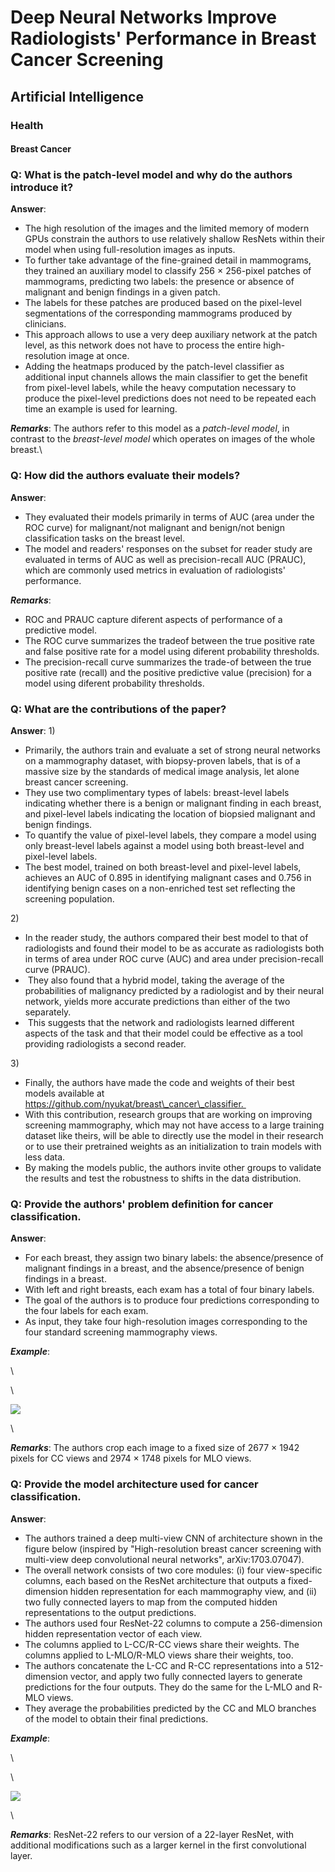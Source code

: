 # Deep Neural Networks Improve Radiologists' Performance in Breast Cancer Screening


## Artificial Intelligence


### Health


#### Breast Cancer

### Q: What is the patch-level model and why do the authors introduce it?

**Answer**:

-   The high resolution of the images and the limited memory of modern
    GPUs constrain the authors to use relatively shallow ResNets within
    their model when using full-resolution images as inputs.
-   To further take advantage of the fine-grained detail in mammograms,
    they trained an auxiliary model to classify 256 × 256-pixel patches
    of mammograms, predicting two labels: the presence or absence of
    malignant and benign findings in a given patch.
-   The labels for these patches are produced based on the pixel-level
    segmentations of the corresponding mammograms produced by
    clinicians.
-   This approach allows to use a very deep auxiliary network at the
    patch level, as this network does not have to process the entire
    high-resolution image at once.
-   Adding the heatmaps produced by the patch-level classifier as
    additional input channels allows the main classifier to get the
    benefit from pixel-level labels, while the heavy computation
    necessary to produce the pixel-level predictions does not need to be
    repeated each time an example is used for learning.

***Remarks***: The authors refer to this model as a *patch-level model*,
in contrast to the *breast-level model* which operates on images of the
whole breast.\


### Q: How did the authors evaluate their models?

**Answer**:

-   They evaluated their models primarily in terms of AUC (area under
    the ROC curve) for malignant/not malignant and benign/not benign
    classification tasks on the breast level.
-   The model and readers' responses on the subset for reader study are
    evaluated in terms of AUC as well as precision-recall AUC (PRAUC),
    which are commonly used metrics in evaluation of radiologists'
    performance.

***Remarks***:

-   ROC and PRAUC capture diferent aspects of performance of a
    predictive model.
-   The ROC curve summarizes the tradeof between the true positive rate
    and false positive rate for a model using diferent probability
    thresholds.
-   The precision-recall curve summarizes the trade-of between the true
    positive rate (recall) and the positive predictive value (precision)
    for a model using diferent probability thresholds.


### Q: What are the contributions of the paper?

**Answer**: 1) 

-   Primarily, the authors train and evaluate a set of strong neural
    networks on a mammography dataset, with biopsy-proven labels, that
    is of a massive size by the standards of medical image analysis, let
    alone breast cancer screening. 
-   They use two complimentary types of labels: breast-level labels
    indicating whether there is a benign or malignant finding in each
    breast, and pixel-level labels indicating the location of biopsied
    malignant and benign findings. 
-   To quantify the value of pixel-level labels, they compare a model
    using only breast-level labels against a model using both
    breast-level and pixel-level labels. 
-   The best model, trained on both breast-level and pixel-level labels,
    achieves an AUC of 0.895 in identifying malignant cases and 0.756 in
    identifying benign cases on a non-enriched test set reflecting the
    screening population.

2) 

-   In the reader study, the authors compared their best model to that
    of radiologists and found their model to be as accurate as
    radiologists both in terms of area under ROC curve (AUC) and area
    under precision-recall curve (PRAUC). 
-    They also found that a hybrid model, taking the average of the
    probabilities of malignancy predicted by a radiologist and by their
    neural network, yields more accurate predictions than either of the
    two separately. 
-    This suggests that the network and radiologists learned different
    aspects of the task and that their model could be effective as a
    tool providing radiologists a second reader.

3) 

-   Finally, the authors have made the code and weights of their best
    models available at
    https://github.com/nyukat/breast\_cancer\_classifier. 
-   With this contribution, research groups that are working on
    improving screening mammography, which may not have access to a
    large training dataset like theirs, will be able to directly use the
    model in their research or to use their pretrained weights as an
    initialization to train models with less data. 
-   By making the models public, the authors invite other groups to
    validate the results and test the robustness to shifts in the data
    distribution.


### Q: Provide the authors\' problem definition for cancer classification.

**Answer**:

-   For each breast, they assign two binary labels: the absence/presence
    of malignant findings in a breast, and the absence/presence of
    benign findings in a breast.
-   With left and right breasts, each exam has a total of four binary
    labels.
-   The goal of the authors is to produce four predictions corresponding
    to the four labels for each exam.
-   As input, they take four high-resolution images corresponding to the
    four standard screening mammography views.

***Example***:

<div>

\

</div>

<div>

\

</div>

![](images/paste-215da2d28c6e1e2647fbeffd7ff62e92a55cea99.jpg)

<div>

\

</div>

***Remarks***: The authors crop each image to a fixed size of 2677 ×
1942 pixels for CC views and 2974 × 1748 pixels for MLO views.


### Q: Provide the model architecture used for cancer classification.

**Answer**:

-   The authors trained a deep multi-view CNN of architecture shown in
    the figure below (inspired by \"High-resolution breast cancer
    screening with multi-view deep convolutional neural networks\",
    arXiv:1703.07047).
-   The overall network consists of two core modules: (i) four
    view-specific columns, each based on the ResNet architecture that
    outputs a fixed-dimension hidden representation for each mammography
    view, and (ii) two fully connected layers to map from the computed
    hidden representations to the output predictions.
-   The authors used four ResNet-22 columns to compute a 256-dimension
    hidden representation vector of each view.
-   The columns applied to L-CC/R-CC views share their weights. The
    columns applied to L-MLO/R-MLO views share their weights, too.
-   The authors concatenate the L-CC and R-CC representations into a
    512-dimension vector, and apply two fully connected layers to
    generate predictions for the four outputs. They do the same for the
    L-MLO and R-MLO views.
-   They average the probabilities predicted by the CC and MLO branches
    of the model to obtain their final predictions.

***Example***:

<div>

\

</div>

<div>

\

</div>

![](images/paste-82d1db83f23d2931a99144dcb83f9058a618d500.jpg)

<div>

\

</div>

***Remarks***: ResNet-22 refers to our version of a 22-layer ResNet,
with additional modifications such as a larger kernel in the first
convolutional layer.


